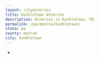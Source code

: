 ```yaml
---
layout: citywineries
title: Kunkletown Wineries
description: Wineries in Kunkletown, PA
permalink: /pa/monroe/kunkletown/
state: pa
county: monroe
city: kunkletown
---
```

-
